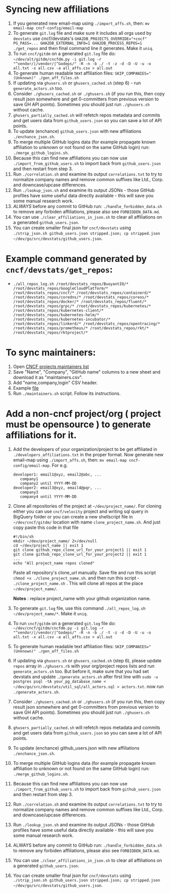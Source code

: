 # Syncing new affiliations

1. If you generated new email-map using `./import_affs.sh`, then: `mv email-map cncf-config/email-map`
2. To generate `git.log` file and make sure it includes all orgs used by `devstats` use cncf/devstats\'s `GHA2DB_PROJECTS_OVERRIDE="+cncf" PG_PASS=... GHA2DB_EXTERNAL_INFO=1 GHA2DB_PROCESS_REPOS=1 ./get_repos` and then final command line it generates. Make it `uniq`.
3. To run `cncf/gitdm` on a generated `git.log` file do: `~/dev/alt/gitdm/cncfdm.py -i git.log -r "^vendor/|/vendor/|^Godeps/" -R -n -b ./ -t -z -d -D -U -u -o all.txt -x all.csv -a all_affs.csv > all.out`
4. To generate human readable text affiliation files: `SKIP_COMPANIES="(Unknown)" ./gen_aff_files.sh`
5. If updating via `ghusers.sh` or `ghusers_cached.sh` (step 6) - run `generate_actors.sh` too.
6. Consider `./ghusers_cached.sh` or `./ghusers.sh` (if you run this, then copy result json somewhere and get 0-committers from previous version to save GH API points). Sometimes you should just run `./ghusers.sh` without cache.
7. `ghusers_partially_cached.sh` will refetch repos metadata and commits and get users data from `github_users.json` so you can save a lot of API points.
7. To update (enchance) `github_users.json` with new affiliations `./enchance_json.sh`.
8. To merge multiple GitHub logins data (for example propagate known affiliation to unknown or not found on the same GitHub login) run: `./merge_github_logins.sh`.
9. Because this can find new affiliations you can now use `./import_from_github_users.sh` to import back from `github_users.json` and then restart from step 3.
10. Run `./correlation.sh` and examine its output `correlations.txt` to try to normalize company names and remove common suffixes like Ltd., Corp. and downcase/upcase differences.
11. Run `./lookup_json.sh` and examine its output JSONs - those GitHub profiles have some useful data directly available - this will save you some manual research work.
12. *ALWAYS* before any commit to GitHub run: `./handle_forbidden_data.sh` to remove any forbiden affiliations, please also see `FORBIDDEN_DATA.md`.
13. You can use `./clear_affiliations_in_json.sh` to clear all affiliations on a generated `github_users.json`.
14. You can create smaller final json for `cncf/devstats` using `./strip_json.sh github_users.json stripped.json; cp stripped.json ~/dev/go/src/devstats/github_users.json`.


# Example command generated by `cncf/devstats/get_repos`:
- `./all_repos_log.sh /root/devstats_repos/BuoyantIO/* /root/devstats_repos/GoogleCloudPlatform/* /root/devstats_repos/cncf/* /root/devstats_repos/containerd/* /root/devstats_repos/coredns/* /root/devstats_repos/coreos/* /root/devstats_repos/docker/* /root/devstats_repos/fluent/* /root/devstats_repos/grpc/* /root/devstats_repos/kubernetes/* /root/devstats_repos/kubernetes-client/* /root/devstats_repos/kubernetes-helm/* /root/devstats_repos/kubernetes-incubator/* /root/devstats_repos/linkerd/* /root/devstats_repos/opentracing/* /root/devstats_repos/prometheus/* /root/devstats_repos/rkt/* /root/devstats_repos/rktproject/*`

# To sync maintainers:
1. Open [CNCF projects maintainers list](https://docs.google.com/spreadsheets/d/1Pr8cyp8RLrNGx9WBAgQvBzUUmqyOv69R7QAFKhacJEM/edit#gid=262035321) 
2. Save "Name", "Company", "GitHub name" columns to a new sheet and download it as "maintainers.csv".
3. Add "name,company,login" CSV header.
4. Example [file](https://docs.google.com/spreadsheets/d/1QShmHcStYh5BjTjdOAASFK9V4WaYwJSFu1maBdcV5YA/edit#gid=0)
4. Run `./maintainers.sh` script. Follow its instructions.

# Add a non-cncf project/org ( project must be opensource ) to generate affiliations for it.
1. Add the developers of your organization/project to be get affiliated in `./developers_affiliations.txt` in the proper format. Now generate new email-map using `./import_affs.sh`, then: `mv email-map cncf-config/email-map`.
 For e.g.
     ```
    developer1: email1@xyz, email2@abc, ...
        company1
        company2 until YYYY-MM-DD
    developer2: email3@xyz, email4@pqr, ...
        company3
        company4 until YYYY-MM-DD
     ```
2. Clone all repositories of the project at `~/dev/project_name/`. For cloning either you can use `cncf/velocity` project and writing sql query in BigQuery folder or you can create a new shellscript file in `~/dev/cncf/gitdm/` location with name `clone_project_name.sh`. 
    And just copy paste this code in that file
    ```
    #!/bin/sh
    mkdir ~/dev/project_name/ 2>/dev/null
    cd ~/dev/project_name || exit 1
    git clone github_repo_clone_url_for_your_project1 || exit 1
    git clone github_repo_clone_url_for_your_project2 || exit 1
    ...
    echo "All project_name repos cloned" 
    ```
    Paste all repository's clone_url manually.
    Save file and run this script `chmod +x ./clone_project_name.sh`.
    and then run this script - `./clone_project_name.sh` . This will clone all repos at the place `~/dev/project_name/`.

    **Notes** : replace project_name with your github organization name.

3.  To generate `git.log` file, use this command `./all_repos_log.sh ~/dev/project_name/*`. Make it `uniq`.

4. To run `cncf/gitdm` on a generated `git.log` file do: `~/dev/cncf/gitdm/cncfdm.py -i git.log -r "^vendor/|/vendor/|^Godeps/" -R -n -b ./ -t -z -d -D -U -u -o all.txt -x all.csv -a all_affs.csv > all.out`

5. To generate human readable text affiliation files: `SKIP_COMPANIES="(Unknown)" ./gen_aff_files.sh`

6. If updating via `ghusers.sh` or `ghusers_cached.sh` (step 6), please update `repos` array in `./ghusers.rb` with your org/project repos lists and run `generate_actors.sh` too. But before it, make sure that you had set devstats and update `./generate_actors.sh` after first line with `sudo -u postgres psql -tA your_pg_database_name < ~/dev/go/src/devstats/util_sql/all_actors.sql > actors.txt`. now run `./generate_actors.sh`.

7. Consider `./ghusers_cached.sh` or `./ghusers.sh` (if you run this, then copy result json somewhere and get 0-committers from previous version to save GH API points). Sometimes you should just run `./ghusers.sh` without cache.

8. `ghusers_partially_cached.sh` will refetch repos metadata and commits and get users data from `github_users.json` so you can save a lot of API points.

9. To update (enchance) github_users.json with new affiliations `./enchance_json.sh`.

10. To merge multiple GitHub logins data (for example propagate known affiliation to unknown or not found on the same GitHub login) run: `./merge_github_logins.sh`.
11. Because this can find new affiliations you can now use `./import_from_github_users.sh` to import back from `github_users.json` and then restart from step 3.

12. Run `./correlation.sh` and examine its output `correlations.txt` to try to normalize company names and remove common suffixes like Ltd., Corp. and downcase/upcase differences.

13. Run `./lookup_json.sh` and examine its output JSONs - those GitHub profiles have some useful data directly available - this will save you some manual research work.

14. ALWAYS before any commit to GitHub run: `./handle_forbidden_data.sh` to remove any forbiden affiliations, please also see `FORBIDDEN_DATA.md`.

15. You can use `./clear_affiliations_in_json.sh` to clear all affiliations on a generated `github_users.json`.

16. You can create smaller final json for `cncf/devstats` using `./strip_json.sh github_users.json stripped.json; cp stripped.json ~/dev/go/src/devstats/github_users.json`.

